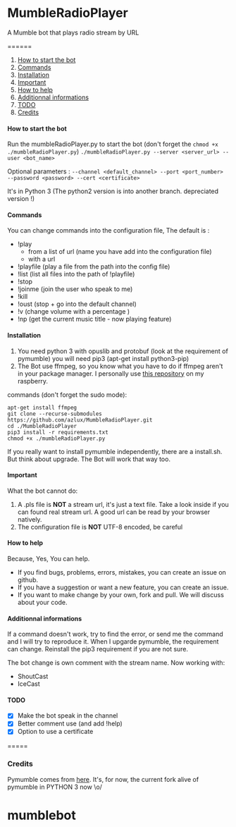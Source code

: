 # MumbleRadioPlayer
A Mumble bot that plays radio stream by URL

======

1. [How to start the bot](#how-to-start-the-bot)
2. [Commands](#commands)
3. [Installation](#installation)
4. [Important](#important)
5. [How to help](#how-to-help)
6. [Additionnal informations](#additionnal-informations)
7. [TODO](#todo)
8. [Credits](#credits)

#### How to start the bot
Run the mumbleRadioPlayer.py to start the bot (don't forget the `chmod +x ./mumbleRadioPlayer.py`)
`
./mumbleRadioPlayer.py --server <server_url> --user <bot_name>
`

Optional parameters :
`
--channel <default_channel>
--port <port_number>
--password <password>
--cert <certificate>
`

It's in Python 3 (The python2 version is into another branch. depreciated version !)

#### Commands
You can change commands into the configuration file, The default is :
- !play
   - from a list of url (name you have add into the configuration file)
   - with a url
- !playfile (play a file from the path into the config file)
- !list (list all files into the path of !playfile)
- !stop
- !joinme (join the user who speak to me)
- !kill
- !oust (stop + go into the default channel)
- !v <number> (change volume with a percentage )
- !np (get the current music title - now playing feature)

#### Installation
1. You need python 3 with opuslib and protobuf (look at the requirement of pymumble)
you will need pip3 (apt-get install python3-pip)
2. The Bot use ffmpeg, so you know what you have to do if ffmpeg aren't in your package manager. I personally use [this repository](http://repozytorium.mati75.eu/) on my raspberry.

commands (don't forget the sudo mode):
```
apt-get install ffmpeg
git clone --recurse-submodules https://github.com/azlux/MumbleRadioPlayer.git
cd ./MumbleRadioPlayer
pip3 install -r requirements.txt
chmod +x ./mumbleRadioPlayer.py
```


If you really want to install pymumble independently, there are a install.sh. But think about upgrade. The Bot will work that way too.

#### Important
What the bot cannot do:

1. A .pls file is **NOT** a stream url, it's just a text file. Take a look inside if you can found real stream url. A good url can be read by your browser natively.
2. The configuration file is **NOT** UTF-8 encoded, be careful

#### How to help
Because, Yes, You can help.
- If you find bugs, problems, errors, mistakes, you can create an issue on github.
- If you have a suggestion or want a new feature, you can create an issue.
- If you want to make change by your own, fork and pull. We will discuss about your code.


#### Additionnal informations
If a command doesn't work, try to find the error, or send me the command and I will try to reproduce it.
When I upgarde pymumble, the requirement can change. Reinstall the pip3 requirement if you are not sure.

The bot change is own comment with the stream name. Now working with:
- ShoutCast
- IceCast

#### TODO
- [x] Make the bot speak in the channel
- [x] Better comment use (and add !help)
- [x] Option to use a certificate

=====
### Credits
Pymumble comes from [here](https://github.com/azlux/pymumble). It's, for now, the current fork alive of pymumble in PYTHON 3 now \o/
# mumblebot
